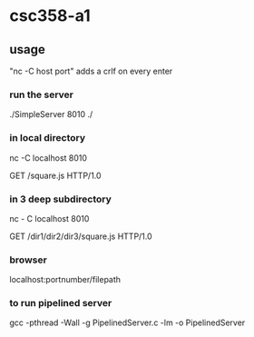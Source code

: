 # csc358-a1
## usage
"nc -C host port" adds a crlf on every enter

### run the server
./SimpleServer 8010 ./
  
### in local directory 
nc -C localhost 8010

GET /square.js HTTP/1.0

### in 3 deep subdirectory 
nc - C localhost 8010

GET /dir1/dir2/dir3/square.js HTTP/1.0

### browser
localhost:portnumber/filepath


### to run pipelined server
gcc -pthread -Wall -g PipelinedServer.c -lm -o PipelinedServer
